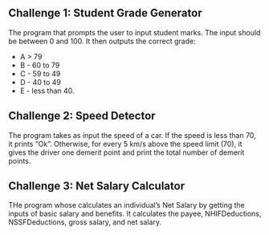 ## Challenge 1: Student Grade Generator
The program that prompts the user to input student marks. The input should be between 0 and 100. It then outputs the correct grade:

- A > 79
- B - 60 to 79
- C - 59 to 49
- D - 40 to 49
- E - less than 40.

## Challenge 2: Speed Detector
The program takes as input the speed of a car.
If the speed is less than 70, it prints “Ok”. 
Otherwise, for every 5 km/s above the speed limit (70), it gives the driver one demerit point and print the total number of demerit points.

## Challenge 3: Net Salary Calculator
THe program whose calculates an individual’s Net Salary by getting the inputs of basic salary and benefits. It calculates the payee, NHIFDeductions, NSSFDeductions, gross salary, and net salary.